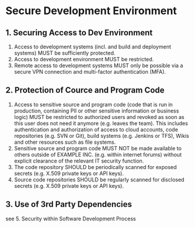 # Secure Development Environment

## 1. Securing Access to Dev Environment

1. Access to development systems (incl. and build and deployment systems) MUST be sufficiently protected.
2. Access to development environment MUST be restricted.
3. Remote access to development systems MUST only be possible via a secure VPN connection and multi-factor authentication (MFA).

## 2. Protection of Cource and Program Code

1. Access to sensitive source and program code (code that is run in production, containing PII or other sensitive information or business logic) MUST be restricted to authorized users and revoked as soon as this user does not need it anymore (e.g. leaves the team). This includes authentication and authorization of access to cloud accounts, code repositories (e.g. SVN or Git), build systems (e.g. Jenkins or TFS), Wikis and other resources such as file systems.
2. Sensitive source and program code MUST NOT be made available to others outside of EXAMPLE INC. (e.g. within internet forums) without explicit clearance of the relevant IT security function.
3. The code repository SHOULD be periodically scanned for exposed secrets (e.g. X.509 private keys or API keys).
4. Source code repositories SHOULD be regularly scanned for disclosed secrets (e.g. X.509 private keys or API keys).

## 3. Use of 3rd Party Dependencies
see 5. Security within Software Development Process 
